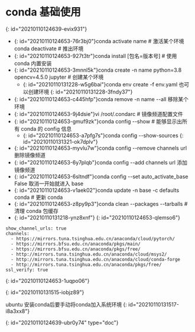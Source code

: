 # conda 基础使用
{: id="20210110124639-evix931"}

* {: id="20210110124653-76r3bj0"}conda activate name # 激活某个环境
  conda deactivate # 推出环境
* {: id="20210110124653-927t3tr"}conda install [包名=版本号] # 使用 conda 内置安装
* {: id="20210110124653-3mnnl5k"}conda create -n name python=3.8 opencv=4.5.0 jupyter # 创建某个环境
  * {: id="20210110131228-w5g6bai"}conda env create -f env.yaml 也可以创建环境
  {: id="20210110131228-3fndy37"}
* {: id="20210110124653-c445hfp"}conda remove -n name --all 移除某个环境
* {: id="20210110124653-9j4dsie"}vi /root/.condarc # 镜像频道配置文件
* {: id="20210110124653-gmuf9zk"}conda config --show # 能够显示出所有 conda 的 config 信息
  * {: id="20210110124653-a7pfg7s"}conda config --show-sources
  {: id="20210110131321-ok7dplv"}
* {: id="20210110124653-myvlu7w"}conda config --remove channels url  删除镜像频道
* {: id="20210110124653-6y7plqb"}conda config --add channels url  添加镜像频道
* {: id="20210110124653-6sltndf"}conda config --set auto_activate_base False 取消一开始就进入 base
* {: id="20210110124653-v1aek02"}conda update -n base -c defaults conda # 更新 conda
* {: id="20210110124653-z8py9p3"}conda clean --packages --tarballs # 清理 conda 包缓存
* {: id="20210110131218-ynz8xnf"}
{: id="20210110124653-qlemso6"}

```
show_channel_urls: true
channels:
  - https://mirrors.tuna.tsinghua.edu.cn/anaconda/cloud/pytorch/
  - https://mirrors.bfsu.edu.cn/anaconda/pkgs/main/
  - https://mirrors.bfsu.edu.cn/anaconda/pkgs/free/
  - http://mirrors.tuna.tsinghua.edu.cn/anaconda/cloud/msys2/
  - http://mirrors.tuna.tsinghua.edu.cn/anaconda/cloud/conda-forge
  - http://mirrors.tuna.tsinghua.edu.cn/anaconda/pkgs/free/
ssl_verify: true
```
{: id="20210110124653-1uqpo06"}

{: id="20210110131515-iobjz89"}

ubuntu 安装conda后要手动将conda加入系统环境
{: id="20210110131517-i8a3xx8"}


{: id="20210110124639-ubr0y74" type="doc"}
